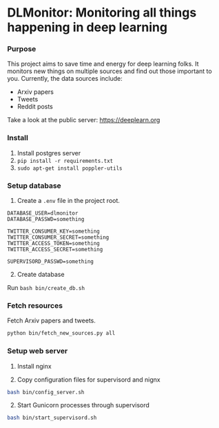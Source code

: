 # DLMonitor: Monitoring all things happening in deep learning

### Purpose

This project aims to save time and energy for deep learning folks.
It monitors new things on multiple sources and find out those important to you.
Currently, the data sources include:

- Arxiv papers
- Tweets
- Reddit posts

Take a look at the public server: https://deeplearn.org

### Install

1. Install postgres server
2. `pip install -r requirements.txt`
3. `sudo apt-get install poppler-utils`

### Setup database

1. Create a `.env` file in the project root.

```
DATABASE_USER=dlmonitor
DATABASE_PASSWD=something

TWITTER_CONSUMER_KEY=something
TWITTER_CONSUMER_SECRET=something
TWITTER_ACCESS_TOKEN=something
TWITTER_ACCESS_SECRET=something

SUPERVISORD_PASSWD=something
```

2. Create database

Run `bash bin/create_db.sh`

### Fetch resources

Fetch Arxiv papers and tweets.

```bash
python bin/fetch_new_sources.py all
```

### Setup web server

1. Install nginx

2. Copy configuration files for supervisord and nignx

```bash
bash bin/config_server.sh
```

2. Start Gunicorn processes through supervisord

```bash
bash bin/start_supervisord.sh
```
